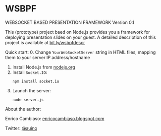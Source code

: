 # WSBPF
WEBSOCKET BASED PRESENTATION FRAMEWORK
Version 0.1

This (prototype) project baed on Node.js provides you a framework for deploying presentation slides on your guest.
A detailed description of this project is available at [bit.ly/wsbpfdescr](http://bit.ly/wsbpfdescr)

Quick start:
 0. Change `YourWebSocketServer` string in HTML files, mapping them to your server IP address/hostname
 1. Install Node.js from [nodejs.org](https://nodejs.org)
 2. Install `Socket.IO`:
    ```
    npm install socket.io
    ```
 3. Launch the server:
    ```
    node server.js
    ```

About the author:

Enrico Cambiaso: [enricocambiaso.blogspot.com](http://enricocambiaso.blogspot.com)

Twitter: [@auino](https://twitter.com/auino)
